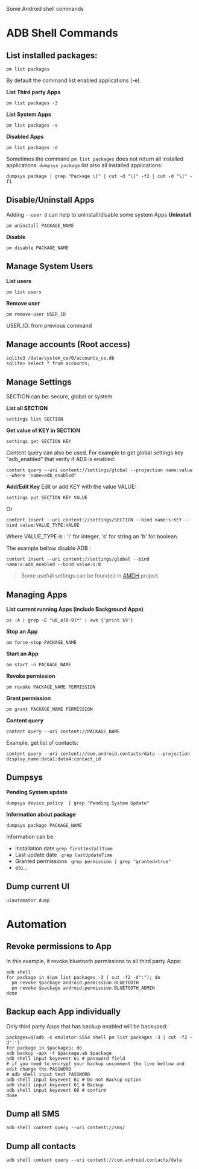 Some Android shell commands

# ADB Shell Commands
## List installed packages:
```
pm list packages
```
By default the command list enabled applications (-e).

**List Third party Apps**
```
pm list packages -3 
```

**List System Apps**
```
pm list packages -s 
```

**Disabled Apps**
```
pm list packages -d 
```

Sometimes the command `pm list packages` does not return all installed applications. `dumpsys package` list also all installed applications:
```
dumpsys package | grep "Package \[" | cut -d "\[" -f2 | cut -d "\]" -f1
```

## Disable/Uninstall Apps

Adding `--user 0` can help to uninstall/disable some system Apps
**Uninstall**
```
pm uninstall PACKAGE_NAME
```

**Disable**
```
pm disable PACKAGE_NAME
```

## Manage System Users

**List users**
```
pm list users
```

**Remove user**
```
pm remove-user USER_ID 
```
USER_ID: from previous command

## Manage accounts (Root access)
```
sqlite3 /data/system_ce/0/accounts_ce.db
sqlite> select * from accounts;
```

## Manage Settings

SECTION can be: secure, global or system

**List all SECTION**
```
settings list SECTION
```

**Get value of KEY in SECTION**
```
settings get SECTION KEY
```
Content query can also be used. For example to get global settings key "adb_enabled" that verify if ADB is enabled:
```
content query --uri content://settings/global --projection name:value --where 'name=adb_enabled" 
```

**Add/Edit Key**
Edit or add KEY with the value VALUE:
```
settings put SECTION KEY VALUE
```
Or 
```
content insert --uri content://settings/SECTION --bind name:s:KEY --bind value:VALUE_TYPE:VALUE
```
Where VALUE_TYPE is : 'i' for integer, 's' for string an 'b' for boolean.

The example bellow disable ADB :
```
content insert --uri content://settings/global --bind name:s:adb_enabled --bind value:i:0
```
> Some usefull settings can be founded in [AMDH](https://github.com/SecTheTech/AMDH/blob/master/config/settings.json) project.


## Managing Apps

**List current running Apps (include Background Apps)**
```
ps -A | grep -E "u0_a[0-9]*" | awk {'print $9'} 
```

**Stop an App**
```
am force-stop PACKAGE_NAME
```

**Start an App**
```
am start -n PACKAGE_NAME
```

**Revoke permission**
```
pm revoke PACKAGE_NAME PERMISSION
```

**Grant permission**
```
pm grant PACKAGE_NAME PERMISSION
```

**Content query**
```
content query --uri content://PACKAGE_NAME
```
Example, get list of contacts:
```
content query --uri content://com.android.contacts/data --projection display_name:data1:data4:contact_id
```


## Dumpsys

**Pending System update**
```
dumpsys device_policy  | grep "Pending System Update"
```
**Information about package**
```
dumpsys package PACKAGE_NAME
``` 
Information can be:
- Installation date ` grep firstInstallTime `
- Last update date ` grep lastUpdateTime`
- Granted permissions ` grep permission | grep "granted=true"`
- etc...

## Dump current UI

```
uiautomator dump 
```

# Automation

## Revoke permissions to App
In this example, it revoke bluetooth permissions to all third party Apps:
```
adb shell 
for package in $(pm list packages -3 | cut -f2 -d":"); do
  pm revoke $package android.permission.BLUETOOTH
  pm revoke $package android.permission.BLUETOOTH_ADMIN 
done
```

## Backup each App individually
Only third party Apps that has backup enabled will be backuped:
```
packages=$(adb -s emulator-5554 shell pm list packages -3 | cut -f2 -d':')
for package in $packages; do
adb backup -apk -f $package.ab $package
adb shell input keyevent 61 # password field
# if you need to encrypt your backup uncomment the line bellow and edit change the PASSWORD
# adb shell input text PASSWORD
adb shell input keyevent 61 # Do not Backup option
adb shell input keyevent 61 # Backup
adb shell input keyevent 66 # confirm
done
```

## Dump all SMS
``` 
adb shell content query --uri content://sms/
```

## Dump all contacts
```
adb shell content query --uri content://com.android.contacts/data
```
